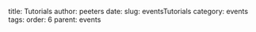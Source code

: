 title: Tutorials
author: peeters
date:
slug: eventsTutorials
category: events
tags:
order: 6
parent: events
